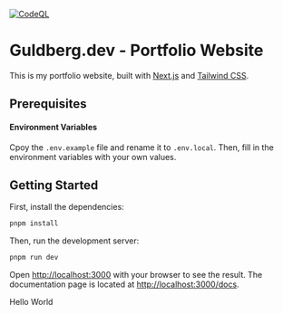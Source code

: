 [![CodeQL](https://github.com/Andreasgdp/Portfolio/actions/workflows/github-code-scanning/codeql/badge.svg)](https://github.com/Andreasgdp/Portfolio/actions/workflows/github-code-scanning/codeql)

# Guldberg.dev - Portfolio Website

This is my portfolio website, built with [Next.js](https://nextjs.org/) and [Tailwind CSS](https://tailwindcss.com/).

## Prerequisites

#### Environment Variables

Cpoy the `.env.example` file and rename it to `.env.local`. Then, fill in the environment variables with your own values.

## Getting Started

First, install the dependencies:

```bash
pnpm install
```

Then, run the development server:

```bash
pnpm run dev
```

Open [http://localhost:3000](http://localhost:3000) with your browser to see the result.
The documentation page is located at [http://localhost:3000/docs](http://localhost:3000/docs).

Hello World
